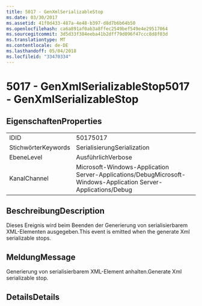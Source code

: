 ```yaml
---
title: 5017 - GenXmlSerializableStop
ms.date: 03/30/2017
ms.assetid: 41f0d433-487a-4e48-b397-d8d7b6b64b50
ms.openlocfilehash: ca6a891af0ab3a8ffec2549bef549e4e29517064
ms.sourcegitcommit: 3d5d33f384eeba41b2dff79d096f47ccc8d8f03d
ms.translationtype: MT
ms.contentlocale: de-DE
ms.lasthandoff: 05/04/2018
ms.locfileid: "33470334"
---
```

# <a name="5017---genxmlserializablestop"></a><span data-ttu-id="3f561-102">5017 - GenXmlSerializableStop</span><span class="sxs-lookup"><span data-stu-id="3f561-102">5017 - GenXmlSerializableStop</span></span>
## <a name="properties"></a><span data-ttu-id="3f561-103">Eigenschaften</span><span class="sxs-lookup"><span data-stu-id="3f561-103">Properties</span></span>  
  
|||  
|-|-|  
|<span data-ttu-id="3f561-104">ID</span><span class="sxs-lookup"><span data-stu-id="3f561-104">ID</span></span>|<span data-ttu-id="3f561-105">5017</span><span class="sxs-lookup"><span data-stu-id="3f561-105">5017</span></span>|  
|<span data-ttu-id="3f561-106">Stichwörter</span><span class="sxs-lookup"><span data-stu-id="3f561-106">Keywords</span></span>|<span data-ttu-id="3f561-107">Serialisierung</span><span class="sxs-lookup"><span data-stu-id="3f561-107">Serialization</span></span>|  
|<span data-ttu-id="3f561-108">Ebene</span><span class="sxs-lookup"><span data-stu-id="3f561-108">Level</span></span>|<span data-ttu-id="3f561-109">Ausführlich</span><span class="sxs-lookup"><span data-stu-id="3f561-109">Verbose</span></span>|  
|<span data-ttu-id="3f561-110">Kanal</span><span class="sxs-lookup"><span data-stu-id="3f561-110">Channel</span></span>|<span data-ttu-id="3f561-111">Microsoft-Windows-Application Server-Applications/Debug</span><span class="sxs-lookup"><span data-stu-id="3f561-111">Microsoft-Windows-Application Server-Applications/Debug</span></span>|  
  
## <a name="description"></a><span data-ttu-id="3f561-112">Beschreibung</span><span class="sxs-lookup"><span data-stu-id="3f561-112">Description</span></span>  
 <span data-ttu-id="3f561-113">Dieses Ereignis wird beim Beenden der Generierung von serialisierbarem XML-Elementen ausgegeben.</span><span class="sxs-lookup"><span data-stu-id="3f561-113">This event is emitted when the generate Xml serializable stops.</span></span>  
  
## <a name="message"></a><span data-ttu-id="3f561-114">Meldung</span><span class="sxs-lookup"><span data-stu-id="3f561-114">Message</span></span>  
 <span data-ttu-id="3f561-115">Generierung von serialisierbarem XML-Element anhalten.</span><span class="sxs-lookup"><span data-stu-id="3f561-115">Generate Xml serializable stop.</span></span>  
  
## <a name="details"></a><span data-ttu-id="3f561-116">Details</span><span class="sxs-lookup"><span data-stu-id="3f561-116">Details</span></span>
